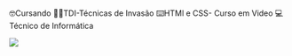 🤓Cursando
👨‍💻TDI-Técnicas de Invasão
⌨️HTMl e CSS- Curso em Video
💻Técnico de Informática





 <a href = "mailto:joabestevam18@gmail.com"><img src="https://img.shields.io/badge/-Gmail-%23333?style=for-the-badge&logo=gmail&logoColor=white" target="_blank"></a>
